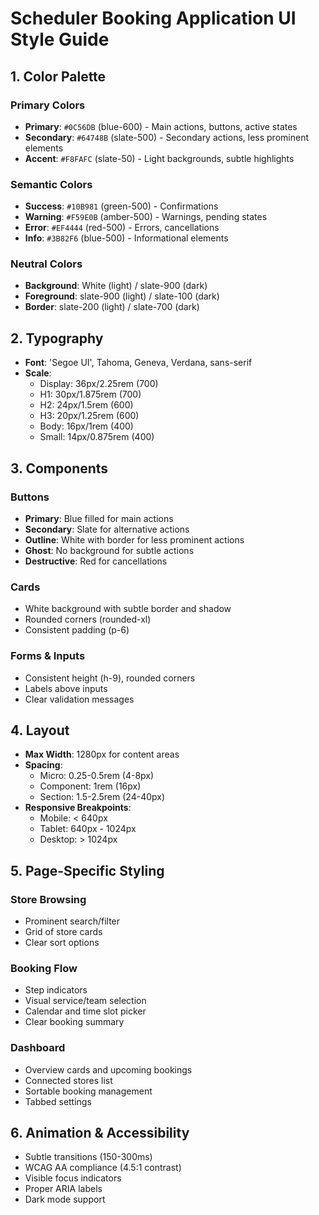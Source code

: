 # Scheduler Booking Application UI Style Guide

## 1. Color Palette

### Primary Colors

- **Primary**: `#0C56DB` (blue-600) - Main actions, buttons, active states
- **Secondary**: `#64748B` (slate-500) - Secondary actions, less prominent elements
- **Accent**: `#F8FAFC` (slate-50) - Light backgrounds, subtle highlights

### Semantic Colors

- **Success**: `#10B981` (green-500) - Confirmations
- **Warning**: `#F59E0B` (amber-500) - Warnings, pending states
- **Error**: `#EF4444` (red-500) - Errors, cancellations
- **Info**: `#3B82F6` (blue-500) - Informational elements

### Neutral Colors

- **Background**: White (light) / slate-900 (dark)
- **Foreground**: slate-900 (light) / slate-100 (dark)
- **Border**: slate-200 (light) / slate-700 (dark)

## 2. Typography

- **Font**: 'Segoe UI', Tahoma, Geneva, Verdana, sans-serif
- **Scale**:
  - Display: 36px/2.25rem (700)
  - H1: 30px/1.875rem (700)
  - H2: 24px/1.5rem (600)
  - H3: 20px/1.25rem (600)
  - Body: 16px/1rem (400)
  - Small: 14px/0.875rem (400)

## 3. Components

### Buttons

- **Primary**: Blue filled for main actions
- **Secondary**: Slate for alternative actions
- **Outline**: White with border for less prominent actions
- **Ghost**: No background for subtle actions
- **Destructive**: Red for cancellations

### Cards

- White background with subtle border and shadow
- Rounded corners (rounded-xl)
- Consistent padding (p-6)

### Forms & Inputs

- Consistent height (h-9), rounded corners
- Labels above inputs
- Clear validation messages

## 4. Layout

- **Max Width**: 1280px for content areas
- **Spacing**:
  - Micro: 0.25-0.5rem (4-8px)
  - Component: 1rem (16px)
  - Section: 1.5-2.5rem (24-40px)
- **Responsive Breakpoints**:
  - Mobile: < 640px
  - Tablet: 640px - 1024px
  - Desktop: > 1024px

## 5. Page-Specific Styling

### Store Browsing

- Prominent search/filter
- Grid of store cards
- Clear sort options

### Booking Flow

- Step indicators
- Visual service/team selection
- Calendar and time slot picker
- Clear booking summary

### Dashboard

- Overview cards and upcoming bookings
- Connected stores list
- Sortable booking management
- Tabbed settings

## 6. Animation & Accessibility

- Subtle transitions (150-300ms)
- WCAG AA compliance (4.5:1 contrast)
- Visible focus indicators
- Proper ARIA labels
- Dark mode support
